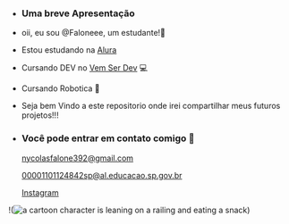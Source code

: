 - ###  Uma breve Apresentação

- oii, eu sou @Faloneee, um estudante!👋
- Estou estudando na [Alura](https://www.alura.com.br)
- Cursando DEV no [Vem Ser Dev](https://www.instagram.com/vem__ser__dev/) 💻
- Cursando Robotica 🦾
- Seja bem Vindo a este repositorio onde irei compartilhar meus futuros projetos!!!
  

- ### Você pode entrar em contato comigo 📧
  nycolasfalone392@gmail.com

  00001101124842sp@al.educacao.sp.gov.br

  [Instagram](https://www.instagram.com/nfalonee/)

!(<img src="https://media1.tenor.com/m/Nrrw7JbW5M4AAAAC/sasuke-uchiha.gif" alt="a cartoon character is leaning on a railing and eating a snack"/>)

